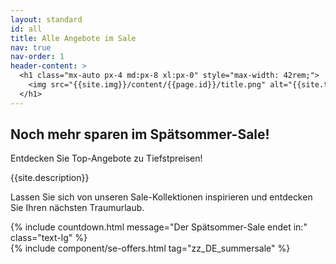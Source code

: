 ```yaml
---
layout: standard
id: all
title: Alle Angebote im Sale
nav: true
nav-order: 1
header-content: >
  <h1 class="mx-auto px-4 md:px-8 xl:px-0" style="max-width: 42rem;">
    <img src="{{site.img}}/content/{{page.id}}/title.png" alt="{{site.title}}">
  </h1>
---
```


<div class="page-padding text-textBlack content-spacing bg-white">
  <div class="mx-auto max-w-screen-lg py-20 text-center">
    <h2 class="h4">Noch mehr sparen im Spätsommer-Sale!</h2>
    <p class="text-lg">Entdecken Sie Top-Angebote zu Tiefstpreisen!</p>
    <p class="text-lg">{{site.description}}</p>
    <p class="text-lg">Lassen Sie sich von unseren Sale-Kollektionen inspirieren und entdecken Sie Ihren nächsten Traumurlaub.</p>
    {% include countdown.html message="Der Spätsommer-Sale endet in:" class="text-lg" %}
  </div>
</div>

<div class="page-padding content-spacing">
  <div class="mx-auto max-w-screen-3xl pb-24">
    {% include component/se-offers.html tag="zz_DE_summersale" %}
  </div>
</div>
